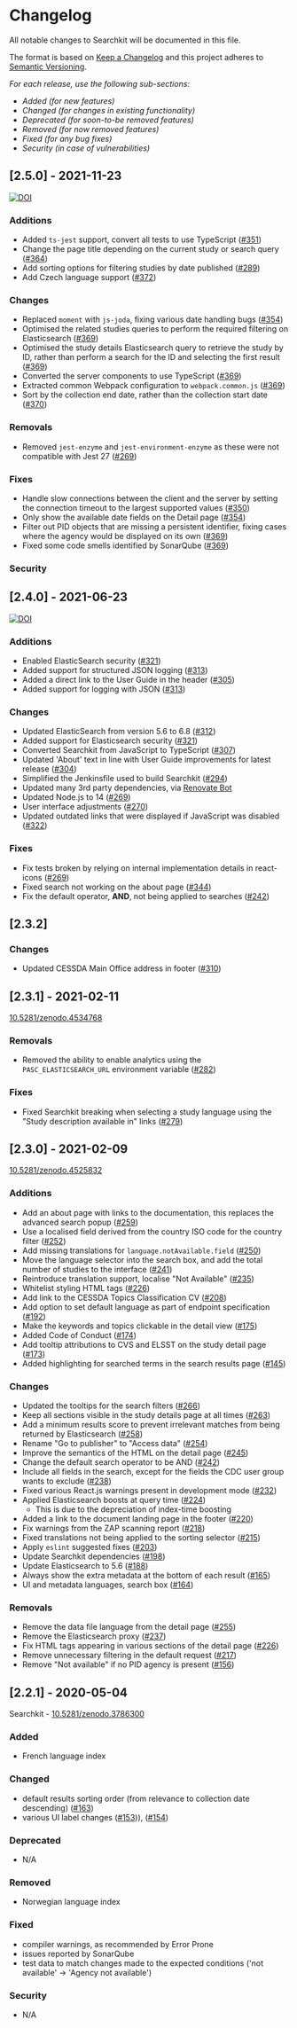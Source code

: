 # Changelog

All notable changes to Searchkit will be documented in this file.

The format is based on [Keep a Changelog](http://keepachangelog.com/en/1.0.0/)
and this project adheres to [Semantic Versioning](http://semver.org/spec/v2.0.0.html).

*For each release, use the following sub-sections:*

- *Added (for new features)*
- *Changed (for changes in existing functionality)*
- *Deprecated (for soon-to-be removed features)*
- *Removed (for now removed features)*
- *Fixed (for any bug fixes)*
- *Security (in case of vulnerabilities)*

## [2.5.0] - 2021-11-23

[![DOI](https://zenodo.org/badge/DOI/10.5281/zenodo.5709998.svg)](https://doi.org/10.5281/zenodo.5709998)

### Additions

- Added `ts-jest` support, convert all tests to use TypeScript ([#351](https://bitbucket.org/cessda/cessda.cdc.version2/issues/351))
- Change the page title depending on the current study or search query ([#364](https://bitbucket.org/cessda/cessda.cdc.version2/issues/364))
- Add sorting options for filtering studies by date published ([#289](https://bitbucket.org/cessda/cessda.cdc.version2/issues/289))
- Add Czech language support ([#372](https://bitbucket.org/cessda/cessda.cdc.version2/issues/372))

### Changes

- Replaced `moment` with `js-joda`, fixing various date handling bugs ([#354](https://bitbucket.org/cessda/cessda.cdc.version2/issues/354))
- Optimised the related studies queries to perform the required filtering on Elasticsearch ([#369](https://bitbucket.org/cessda/cessda.cdc.version2/issues/369))
- Optimised the study details Elasticsearch query to retrieve the study by ID, rather than perform a search for the ID and selecting the first result ([#369](https://bitbucket.org/cessda/cessda.cdc.version2/issues/369))
- Converted the server components to use TypeScript ([#369](https://bitbucket.org/cessda/cessda.cdc.version2/issues/369))
- Extracted common Webpack configuration to `webpack.common.js` ([#369](https://bitbucket.org/cessda/cessda.cdc.version2/issues/369))
- Sort by the collection end date, rather than the collection start date ([#370](https://bitbucket.org/cessda/cessda.cdc.version2/issues/370))

### Removals

- Removed `jest-enzyme` and `jest-environment-enzyme` as these were not compatible with Jest 27 ([#269](https://bitbucket.org/cessda/cessda.cdc.version2/issues/269))

### Fixes

- Handle slow connections between the client and the server by setting the connection timeout to the largest supported values ([#350](https://bitbucket.org/cessda/cessda.cdc.version2/issues/350))
- Only show the available date fields on the Detail page ([#354](https://bitbucket.org/cessda/cessda.cdc.version2/issues/354))
- Filter out PID objects that are missing a persistent identifier, fixing cases where the agency would be displayed on its own ([#369](https://bitbucket.org/cessda/cessda.cdc.version2/issues/369))
- Fixed some code smells identified by SonarQube ([#369](https://bitbucket.org/cessda/cessda.cdc.version2/issues/369))

### Security

## [2.4.0] - 2021-06-23

[![DOI](https://zenodo.org/badge/DOI/10.5281/zenodo.5017246.svg)](https://doi.org/10.5281/zenodo.5017246)

### Additions

- Enabled ElasticSearch security ([#321](https://bitbucket.org/cessda/cessda.cdc.version2/issues/321))
- Added support for structured JSON logging ([#313](https://bitbucket.org/cessda/cessda.cdc.version2/issues/313))
- Added a direct link to the User Guide in the header ([#305](https://bitbucket.org/cessda/cessda.cdc.version2/issues/305))
- Added support for logging with JSON ([#313](https://bitbucket.org/cessda/cessda.cdc.version2/issues/313))

### Changes

- Updated ElasticSearch from version 5.6 to 6.8 ([#312](https://bitbucket.org/cessda/cessda.cdc.version2/issues/312))
- Added support for Elasticsearch security ([#321](https://bitbucket.org/cessda/cessda.cdc.version2/issues/321))
- Converted Searchkit from JavaScript to TypeScript ([#307](https://bitbucket.org/cessda/cessda.cdc.version2/issues/307))
- Updated 'About' text in line with User Guide improvements for latest release ([#304](https://bitbucket.org/cessda/cessda.cdc.version2/issues/304))
- Simplified the Jenkinsfile used to build Searchkit ([#294](https://bitbucket.org/cessda/cessda.cdc.version2/issues/294))
- Updated many 3rd party dependencies, via [Renovate Bot](https://github.com/renovatebot)
- Updated Node.js to 14 ([#269](https://bitbucket.org/cessda/cessda.cdc.version2/issues/269))
- User interface adjustments ([#270](https://bitbucket.org/cessda/cessda.cdc.version2/issues/270))
- Updated outdated links that were displayed if JavaScript was disabled ([#322](https://bitbucket.org/cessda/cessda.cdc.version2/issues/322))

### Fixes

- Fix tests broken by relying on internal implementation details in react-icons ([#269](https://bitbucket.org/cessda/cessda.cdc.version2/issues/269))
- Fixed search not working on the about page ([#344](https://bitbucket.org/cessda/cessda.cdc.version2/issues/344))
- Fix the default operator, **AND**, not being applied to searches ([#242](https://bitbucket.org/cessda/cessda.cdc.version2/issues/242))

## [2.3.2]

### Changes

- Updated CESSDA Main Office address in footer ([#310](https://bitbucket.org/cessda/cessda.cdc.version2/issues/310))

## [2.3.1] - 2021-02-11

[10.5281/zenodo.4534768](https://zenodo.org/record/4534768)

### Removals

- Removed the ability to enable analytics using the `PASC_ELASTICSEARCH_URL` environment variable ([#282](https://bitbucket.org/cessda/cessda.cdc.version2/issues/282))

### Fixes

- Fixed Searchkit breaking when selecting a study language using the "Study description available in" links ([#279](https://bitbucket.org/cessda/cessda.cdc.version2/issues/279))

## [2.3.0] - 2021-02-09

[10.5281/zenodo.4525832](https://zenodo.org/record/4525832)

### Additions

- Add an about page with links to the documentation, this replaces the advanced search popup ([#259](https://bitbucket.org/cessda/cessda.cdc.version2/issues/259))
- Use a localised field derived from the country ISO code for the country filter ([#252](https://bitbucket.org/cessda/cessda.cdc.version2/issues/252))
- Add missing translations for `language.notAvailable.field` ([#250](https://bitbucket.org/cessda/cessda.cdc.version2/issues/250))
- Move the language selector into the search box, and add the total number of studies to the interface ([#241](https://bitbucket.org/cessda/cessda.cdc.version2/issues/241))
- Reintroduce translation support, localise "Not Available" ([#235](https://bitbucket.org/cessda/cessda.cdc.version2/issues/235))
- Whitelist styling HTML tags ([#226](https://bitbucket.org/cessda/cessda.cdc.version2/issues/226))
- Add link to the CESSDA Topics Classification CV ([#208](https://bitbucket.org/cessda/cessda.cdc.version2/issues/208))
- Add option to set default language as part of endpoint specification ([#192](https://bitbucket.org/cessda/cessda.cdc.version2/issues/192))
- Make the keywords and topics clickable in the detail view ([#175](https://bitbucket.org/cessda/cessda.cdc.version2/issues/175))
- Added Code of Conduct ([#174](https://bitbucket.org/cessda/cessda.cdc.version2/issues/174))
- Add tooltip attributions to CVS and ELSST on the study detail page ([#173](https://bitbucket.org/cessda/cessda.cdc.version2/issues/173))
- Added highlighting for searched terms in the search results page ([#145](https://bitbucket.org/cessda/cessda.cdc.version2/issues/145))

### Changes

- Updated the tooltips for the search filters ([#266](https://bitbucket.org/cessda/cessda.cdc.version2/issues/266))
- Keep all sections visible in the study details page at all times ([#263](https://bitbucket.org/cessda/cessda.cdc.version2/issues/263))
- Add a minimum results score to prevent irrelevant matches from being returned by Elasticsearch ([#258](https://bitbucket.org/cessda/cessda.cdc.version2/issues/258))
- Rename "Go to publisher" to "Access data" ([#254](https://bitbucket.org/cessda/cessda.cdc.version2/issues/254))
- Improve the semantics of the HTML on the detail page ([#245](https://bitbucket.org/cessda/cessda.cdc.version2/issues/245))
- Change the default search operator to be AND ([#242](https://bitbucket.org/cessda/cessda.cdc.version2/issues/242))
- Include all fields in the search, except for the fields the CDC user group wants to exclude ([#238](https://bitbucket.org/cessda/cessda.cdc.version2/issues/238))
- Fixed various React.js warnings present in development mode ([#232](https://bitbucket.org/cessda/cessda.cdc.version2/issues/232))
- Applied Elasticsearch boosts at query time ([#224](https://bitbucket.org/cessda/cessda.cdc.version2/issues/224/why-no-results-with-title))
	- This is due to the depreciation of index-time boosting
- Added a link to the document landing page in the footer ([#220](https://bitbucket.org/cessda/cessda.cdc.version2/issues/220))
- Fix warnings from the ZAP scanning report ([#218](https://bitbucket.org/cessda/cessda.cdc.version2/issues/218))
- Fixed translations not being applied to the sorting selector ([#215](https://bitbucket.org/cessda/cessda.cdc.version2/issues/215))
- Apply `eslint` suggested fixes ([#203](https://bitbucket.org/cessda/cessda.cdc.version2/issues/203))
- Update Searchkit dependencies ([#198](https://bitbucket.org/cessda/cessda.cdc.version2/issues/198))
- Update Elasticsearch to 5.6 ([#188](https://bitbucket.org/cessda/cessda.cdc.version2/issues/188))
- Always show the extra metadata at the bottom of each result ([#165](https://bitbucket.org/cessda/cessda.cdc.version2/issues/165))
- UI and metadata languages, search box ([#164](https://bitbucket.org/cessda/cessda.cdc.version2/issues/164))

### Removals

- Remove the data file language from the detail page ([#255](https://bitbucket.org/cessda/cessda.cdc.version2/issues/255))
- Remove the Elasticsearch proxy ([#237](https://bitbucket.org/cessda/cessda.cdc.version2/issues/237))
- Fix HTML tags appearing in various sections of the detail page ([#226](https://bitbucket.org/cessda/cessda.cdc.version2/issues/226))
- Remove unnecessary filtering in the default request ([#217](https://bitbucket.org/cessda/cessda.cdc.version2/issues/217))
- Remove "Not available" if no PID agency is present ([#156](https://bitbucket.org/cessda/cessda.cdc.version2/issues/156))

## [2.2.1] - 2020-05-04

Searchkit - [10.5281/zenodo.3786300](https://zenodo.org/record/3786300)

### Added

- French language index

### Changed

- default results sorting order (from relevance to collection date descending) ([#163](https://bitbucket.org/cessda/cessda.cdc.version2/issues/163))
- various UI label changes ([#153](https://bitbucket.org/cessda/cessda.cdc.version2/issues/153))), ([#154](https://bitbucket.org/cessda/cessda.cdc.version2/issues/154))

### Deprecated

- N/A

### Removed

- Norwegian language index

### Fixed

- compiler warnings, as recommended by Error Prone
- issues reported by SonarQube
- test data to match changes made to the expected conditions ('not available' -> 'Agency not available')

### Security

- N/A
